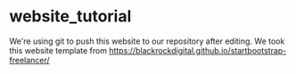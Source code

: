 # website_tutorial
We're using git to push this website to our repository after editing. We took this website template from https://blackrockdigital.github.io/startbootstrap-freelancer/
